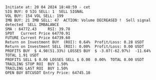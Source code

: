     Initiate at: 20 04 2024 18:48:59 - cet
    SIG BUY: 0 SIG SELL: 1  SELL SIGNAL
    VOL BUY: 154 VOL SELL: 199
    IMB BUY: 21 IMB SELL: 47  ACTION: Volume DECREASED !  Sell signal detected  SELL IMBALANCE
    SMA : 64772.43     RSI: 39.78
    SPOT   Current Price 64770.91
    FUTURE Current Price 64739.60
    Return on Investment BUY  (ROI): 0.64%  Profit/Loss: 0.28 USDT
    Return on Investment SELL (ROI): 0.00%  Profit/Loss: 0.00 USDT
    PROFITS BUY  $ 4.98(51.33%) LOSSES BUY  $ -3.07(-62.97%)  -11.64%  TOTAL 1.91 USDT
    PROFITS SELL $ 0.00 LOSSES SELL $ 0.00  0.00%  TOTAL 0.00 USDT
    TRAILING STOP ROI  BUY 1.50%
    TRAILING LAST ROI  BUY 1.50%
    OPEN BUY BTCUSDT Entry Price: 64745.10
